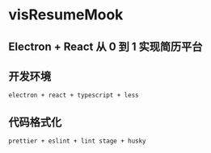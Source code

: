 # visResumeMook

## Electron + React 从 0 到 1 实现简历平台

## 开发环境

`electron + react + typescript + less`

## 代码格式化

`prettier + eslint + lint stage + husky`
